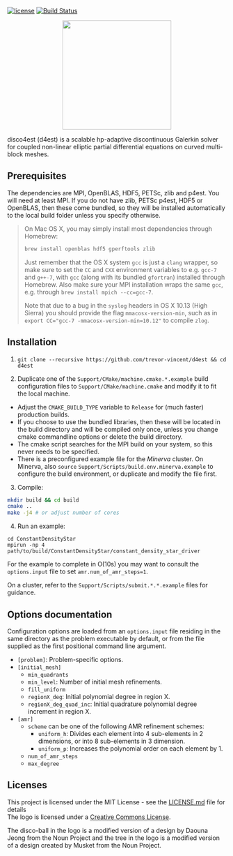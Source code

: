 [![license](https://img.shields.io/github/license/mashape/apistatus.svg)](https://github.com/trevor-vincent/d4est/blob/master/LICENSE.md)
[![Build Status](https://travis-ci.org/trevor-vincent/d4est.svg?branch=master)](https://travis-ci.org/trevor-vincent/d4est)
<p align="center">
<img src="http://cita.utoronto.ca/~tvincent/logo.png" width="250">
</p>
disco4est (d4est) is a scalable hp-adaptive discontinuous Galerkin solver for coupled non-linear elliptic partial differential equations on curved multi-block meshes.

## Prerequisites

The dependencies are MPI, OpenBLAS, HDF5, PETSc, zlib and p4est. You will need at least MPI. If you do not have zlib, PETSc p4est, HDF5 or OpenBLAS, then these come bundled, so they will be installed automatically to the local build folder unless you specify otherwise.

> On Mac OS X, you may simply install most dependencies through Homebrew:
>
> ```bash
> brew install openblas hdf5 gperftools zlib
> ```
>
> Just remember that the OS X system `gcc` is just a `clang` wrapper, so make sure to set the `CC` and `CXX` environment variables to e.g. `gcc-7` and `g++-7`, with `gcc` (along with its bundled `gfortran`) installed through Homebrew. Also make sure your MPI installation wraps the same `gcc`, e.g. through `brew install mpich --cc=gcc-7`.
>
> Note that due to a bug in the `syslog` headers in OS X 10.13 (High Sierra) you should provide the flag `mmacosx-version-min`, such as in `export CC="gcc-7 -mmacosx-version-min=10.12"` to compile `zlog`.

## Installation

1) `git clone --recursive https://github.com/trevor-vincent/d4est && cd d4est`

2) Duplicate one of the `Support/CMake/machine.cmake.*.example` build configuration files to `Support/CMake/machine.cmake` and modify it to fit the local machine.
  - Adjust the `CMAKE_BUILD_TYPE` variable to `Release` for (much faster) production builds.
  - If you choose to use the bundled libraries, then these will be located in the build directory and will be compiled only once, unless you change cmake commandline options or delete the build directory.
  - The cmake script searches for the MPI build on your system, so this never needs to be specified.
  - There is a preconfigured example file for the _Minerva_ cluster. On Minerva, also `source` `Support/Scripts/build.env.minerva.example` to configure the build environment, or duplicate and modify the file first.

3) Compile:

  ```bash
  mkdir build && cd build
  cmake ..
  make -j4 # or adjust number of cores
  ```

4) Run an example:

  ```
  cd ConstantDensityStar
  mpirun -np 4 path/to/build/ConstantDensityStar/constant_density_star_driver
  ```

  For the example to complete in O(10s) you may want to consult the `options.input` file to set `amr.num_of_amr_steps=1`.
  
  On a cluster, refer to the `Support/Scripts/submit.*.*.example` files for guidance.


## Options documentation

Configuration options are loaded from an `options.input` file residing in the same directory as the problem executable by default, or from the file supplied as the first positional command line argument.

- `[problem]`: Problem-specific options.
- `[initial_mesh]`
  - `min_quadrants`
  - `min_level`: Number of initial mesh refinements.
  - `fill_uniform`
  - `regionX_deg`: Initial polynomial degree in region X.
  - `regionX_deg_quad_inc`: Initial quadrature polynomial degree increment in region X.
- `[amr]`
  - `scheme` can be one of the following AMR refinement schemes:
    - `uniform_h`: Divides each element into 4 sub-elements in 2 dimensions, or into 8 sub-elements in 3 dimension.
    - `uniform_p`: Increases the polynomial order on each element by 1.
  - `num_of_amr_steps`
  - `max_degree`


## Licenses

This project is licensed under the MIT License - see the [LICENSE.md](LICENSE.md) file for details
</a><br />The logo is licensed under a <a rel="license" href="https://creativecommons.org/licenses/by/3.0/">Creative Commons  License</a>.

The disco-ball in the logo is a modified version of a design by Daouna Jeong from the Noun Project and the tree in the logo is a modified version of a design created by Musket from the Noun Project.
